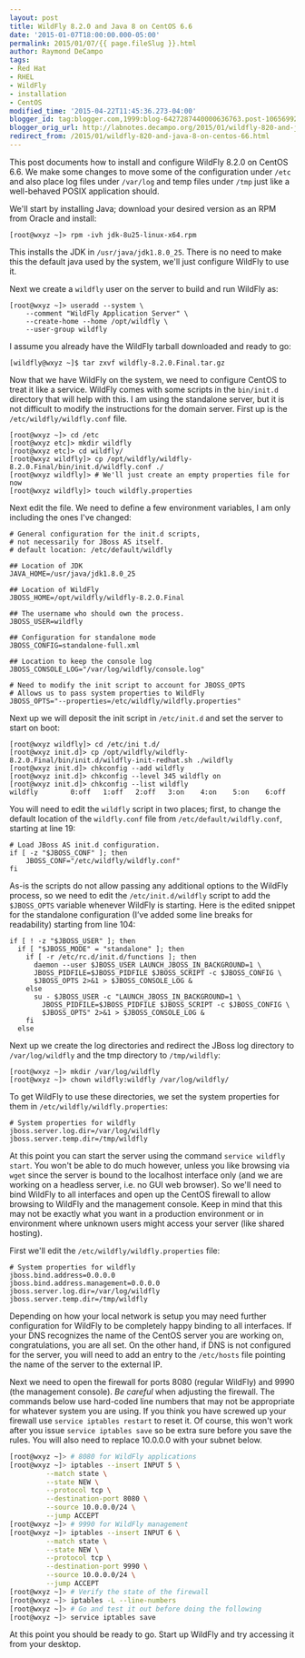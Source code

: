 ```yaml
---
layout: post
title: WildFly 8.2.0 and Java 8 on CentOS 6.6
date: '2015-01-07T18:00:00.000-05:00'
permalink: 2015/01/07/{{ page.fileSlug }}.html
author: Raymond DeCampo
tags:
- Red Hat
- RHEL
- WildFly
- installation
- CentOS
modified_time: '2015-04-22T11:45:36.273-04:00'
blogger_id: tag:blogger.com,1999:blog-6427287440000636763.post-1065699225103910569
blogger_orig_url: http://labnotes.decampo.org/2015/01/wildfly-820-and-java-8-on-centos-66.html
redirect_from: /2015/01/wildfly-820-and-java-8-on-centos-66.html
---
```


This post documents how to install and configure WildFly 8.2.0 on CentOS 6.6.  <!--excerpt -->  We make some changes to move some of the configuration under `/etc` and also place log files under `/var/log` and temp files under `/tmp` just like a well-behaved POSIX application should.

We'll start by installing Java; download your desired version as an RPM from Oracle and install:

```shell
[root@wxyz ~]> rpm -ivh jdk-8u25-linux-x64.rpm
```

This installs the JDK in `/usr/java/jdk1.8.0_25`. There is no need to make this the default java used by the system, we'll just configure WildFly to use it.

Next we create a `wildfly` user on the server to build and run WildFly as:

```shell
[root@wxyz ~]> useradd --system \
    --comment "WildFly Application Server" \
    --create-home --home /opt/wildfly \
    --user-group wildfly
```

I assume you already have the WildFly tarball downloaded and ready to go:

```shell
[wildfly@wxyz ~]$ tar zxvf wildfly-8.2.0.Final.tar.gz
```

Now that we have WildFly on the system, we need to configure CentOS to treat it like a service.  WildFly comes with some scripts in the `bin/init.d` directory that will help with this.  I am using the standalone server, but it is not difficult to modify the instructions for the domain server.  First up is the `/etc/wildfly/wildfly.conf` file.

```shell
[root@wxyz ~]> cd /etc
[root@wxyz etc]> mkdir wildfly
[root@wxyz etc]> cd wildfly/
[root@wxyz wildfly]> cp /opt/wildfly/wildfly-8.2.0.Final/bin/init.d/wildfly.conf ./
[root@wxyz wildfly]> # We'll just create an empty properties file for now
[root@wxyz wildfly]> touch wildfly.properties
```

Next edit the file.  We need to define a few environment variables, I am only including the ones I've changed:

```shell
# General configuration for the init.d scripts,
# not necessarily for JBoss AS itself.
# default location: /etc/default/wildfly

## Location of JDK
JAVA_HOME=/usr/java/jdk1.8.0_25

## Location of WildFly
JBOSS_HOME=/opt/wildfly/wildfly-8.2.0.Final

## The username who should own the process.
JBOSS_USER=wildfly

## Configuration for standalone mode
JBOSS_CONFIG=standalone-full.xml

## Location to keep the console log
JBOSS_CONSOLE_LOG="/var/log/wildfly/console.log"

# Need to modify the init script to account for JBOSS_OPTS
# Allows us to pass system properties to WildFly
JBOSS_OPTS="--properties=/etc/wildfly/wildfly.properties"
```

Next up we will deposit the init script in `/etc/init.d` and set the server to start on boot:

```shell
[root@wxyz wildfly]> cd /etc/ini t.d/
[root@wxyz init.d]> cp /opt/wildfly/wildfly-8.2.0.Final/bin/init.d/wildfly-init-redhat.sh ./wildfly
[root@wxyz init.d]> chkconfig --add wildfly
[root@wxyz init.d]> chkconfig --level 345 wildfly on
[root@wxyz init.d]> chkconfig --list wildfly
wildfly        0:off   1:off   2:off   3:on    4:on    5:on    6:off
```

You will need to edit the `wildfly` script in two places; first, to change the default location of the `wildfly.conf` file from `/etc/default/wildfly.conf`, starting at line 19:

```shell
# Load JBoss AS init.d configuration.
if [ -z "$JBOSS_CONF" ]; then
    JBOSS_CONF="/etc/wildfly/wildfly.conf"
fi
```

As-is the scripts do not allow passing any additional options to the WildFly process, so we need to edit the `/etc/init.d/wildfly` script to add the `$JBOSS_OPTS` variable whenever WildFly is starting. Here is the edited snippet for the standalone configuration (I’ve added some line breaks for readability) starting from line 104:

```shell
if [ ! -z "$JBOSS_USER" ]; then
  if [ "$JBOSS_MODE" = "standalone" ]; then
    if [ -r /etc/rc.d/init.d/functions ]; then
      daemon --user $JBOSS_USER LAUNCH_JBOSS_IN_BACKGROUND=1 \
      JBOSS_PIDFILE=$JBOSS_PIDFILE $JBOSS_SCRIPT -c $JBOSS_CONFIG \
      $JBOSS_OPTS 2>&1 > $JBOSS_CONSOLE_LOG &
    else
      su - $JBOSS_USER -c "LAUNCH_JBOSS_IN_BACKGROUND=1 \
        JBOSS_PIDFILE=$JBOSS_PIDFILE $JBOSS_SCRIPT -c $JBOSS_CONFIG \
        $JBOSS_OPTS" 2>&1 > $JBOSS_CONSOLE_LOG &
    fi
  else
```

Next up we create the log directories and redirect the JBoss log directory to `/var/log/wildfly` and the tmp directory to `/tmp/wildfly`:

```shell
[root@wxyz ~]> mkdir /var/log/wildfly
[root@wxyz ~]> chown wildfly:wildfly /var/log/wildfly/
```

To get WildFly to use these directories, we set the system properties for them in `/etc/wildfly/wildfly.properties`:

```shell
# System properties for wildfly
jboss.server.log.dir=/var/log/wildfly
jboss.server.temp.dir=/tmp/wildfly
```

At this point you can start the server using the command `service wildfly start`.  You won't be able to do much however, unless you like browsing via `wget` since the server is bound to the localhost interface only (and we are working on a headless server, i.e. no GUI web browser).  So we'll need to bind WildFly to all interfaces and open up the CentOS firewall to allow browsing to WildFly and the management console.  Keep in mind that this may not be exactly what you want in a production environment or in environment where unknown users might access your server (like shared hosting).

First we'll edit the `/etc/wildfly/wildfly.properties` file:

```shell
# System properties for wildfly
jboss.bind.address=0.0.0.0
jboss.bind.address.management=0.0.0.0
jboss.server.log.dir=/var/log/wildfly
jboss.server.temp.dir=/tmp/wildfly
```

Depending on how your local network is setup you may need further configuration for WildFly to be completely happy binding to all interfaces.  If your DNS recognizes the name of the CentOS server you are working on, congratulations, you are all set.  On the other hand, if DNS is not configured for the server, you will need to add an entry to the `/etc/hosts` file pointing the name of the server to the external IP.

Next we need to open the firewall for ports 8080 (regular WildFly) and 9990 (the management console).  *Be careful* when adjusting the firewall.  The commands below use hard-coded line numbers that may not be appropriate for whatever system you are using.  If you think you have screwed up your firewall use `service iptables restart` to reset it.  Of course, this won't work after you issue `service iptables save` so be extra sure before you save the rules.  You will also need to replace 10.0.0.0 with your subnet below.

```bash
[root@wxyz ~]> # 8080 for WildFly applications
[root@wxyz ~]> iptables --insert INPUT 5 \
         --match state \
         --state NEW \
         --protocol tcp \
         --destination-port 8080 \
         --source 10.0.0.0/24 \
         --jump ACCEPT
[root@wxyz ~]> # 9990 for WildFly management
[root@wxyz ~]> iptables --insert INPUT 6 \
         --match state \
         --state NEW \
         --protocol tcp \
         --destination-port 9990 \
         --source 10.0.0.0/24 \
         --jump ACCEPT
[root@wxyz ~]> # Verify the state of the firewall
[root@wxyz ~]> iptables -L --line-numbers
[root@wxyz ~]> # Go and test it out before doing the following
[root@wxyz ~]> service iptables save
```

At this point you should be ready to go.  Start up WildFly and try accessing it from your desktop.
